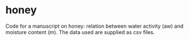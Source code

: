 # honey
Code for a manuscript on honey: relation between water activity (aw) and moisture content (m). The data used are supplied as csv files.
